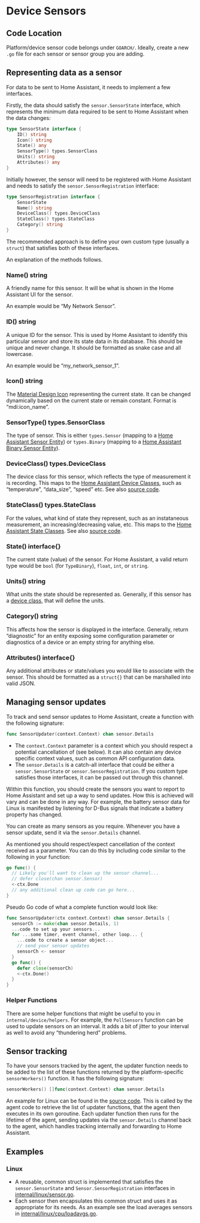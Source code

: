 <!--
 Copyright (c) 2024 Joshua Rich <joshua.rich@gmail.com>

 This software is released under the MIT License.
 https://opensource.org/licenses/MIT
-->

# Device Sensors

## Code Location

Platform/device sensor code belongs under `GOARCH/`. Ideally, create a new `.go`
file for each sensor or sensor group you are adding.

## Representing data as a sensor

For data to be sent to Home Assistant, it needs to implement a few interfaces.

Firstly, the data should satisfy the `sensor.SensorState` interface, which represents the minimum data required to be sent to Home Assistant when the data changes:

```go
type SensorState interface {
	ID() string
	Icon() string
	State() any
	SensorType() types.SensorClass
	Units() string
	Attributes() any
}
```

Initially however, the sensor will need to be registered with Home Assistant and needs to satisfy the `sensor.SensorRegistration` interface:

```go
type SensorRegistration interface {
	SensorState
	Name() string
	DeviceClass() types.DeviceClass
	StateClass() types.StateClass
	Category() string
}
```

The recommended approach is to define your own custom type (usually a `struct`) that satisfies both of these interfaces.

An explanation of the methods follows.

### Name() string

A friendly name for this sensor. It will be what is shown in the Home Assistant
UI for the sensor.

An example would be “My Network Sensor”.

### ID() string

A unique ID for the sensor. This is used by Home Assistant to identify this
particular sensor and store its state data in its database. This should be
unique and never change. It should be formatted as snake case and all lowercase.

An example would be “my_network_sensor_1”.

### Icon() string

The [Material Design Icon](https://pictogrammers.com/library/mdi/)
representing the current state. It can be changed dynamically based on the
current state or remain constant. Format is “mdi:icon_name”.

### SensorType() types.SensorClass

The type of sensor. This is either `types.Sensor` (mapping to a [Home Assistant
Sensor Entity](https://developers.home-assistant.io/docs/core/entity/sensor)) or
`types.Binary` (mapping to a [Home Assistant Binary Sensor
Entity](https://developers.home-assistant.io/docs/core/entity/binary-sensor)).

### DeviceClass() types.DeviceClass

The device class for this sensor, which reflects the type of measurement it is
recording. This maps to the [Home Assistant Device
Classes](https://developers.home-assistant.io/docs/core/entity/sensor#available-device-classes),
such as “temperature”, “data_size”, “speed” etc. See also [source
code](../../internal/hass/sensor/types/DeviceClass.go).

### StateClass() types.StateClass

For the values, what kind of state they represent, such as an instataneous
measurement, an increasing/decreasing value, etc. This maps to the [Home
Assistant State
Classes](https://developers.home-assistant.io/docs/core/entity/sensor#available-state-classes).
See also [source code](../../internal/hass/sensor/types/StateClass.go).

### State() interface{}

The current state (value) of the sensor. For Home Assistant, a valid return type
would be `bool` (for `TypeBinary`), `float`, `int`, or `string`.

### Units() string

What units the state should be represented as. Generally, if this sensor has a
[device class](#deviceclass-typesdeviceclass), that will define the units. 

### Category() string

This affects how the sensor is displayed in the interface. Generally, return
“diagnostic” for an entity exposing some configuration parameter or diagnostics
of a device or an empty string for anything else.

### Attributes() interface{}

Any additional attributes or state/values you would like to associate with the
sensor. This should be formatted as a `struct{}` that can be marshalled into
valid JSON.

## Managing sensor updates

To track and send sensor updates to Home Assistant, create a function with the
following signature:

```go
func SensorUpdater(context.Context) chan sensor.Details
```

- The `context.Context` parameter is a context which you should respect a
  potential cancellation of (see below). It can also contain any device specific
  context values, such as common API configuration data.
- The `sensor.Details` is a catch-all interface that could be either a
  `sensor.SensorState` or `sensor.SensorRegistration`. If you custom type
  satisfies those interfaces, it can be passed out through this channel.

Within this function, you should create the sensors you want to report to Home
Assistant and set up a way to send updates. How this is achieved will vary and
can be done in any way. For example, the battery sensor data for Linux is
manifested by listening for D-Bus signals that indicate a battery property has
changed.

You can create as many sensors as you require. Whenever you have a sensor
update, send it via the `sensor.Details` channel.

As mentioned you should respect/expect cancellation of the context received as a
parameter. You can do this by including code similar to the following in your function:

```go
go func() {
  // Likely you'll want to clean up the sensor channel...
  // defer close(chan sensor.Sensor)
  <-ctx.Done
  // any additional clean up code can go here...
}
```

Pseudo Go code of what a complete function would look like:

```go
func SensorUpdater(ctx context.Context) chan sensor.Details {
  sensorCh := make(chan sensor.Details, 1)
  ...code to set up your sensors...
  for ...some timer, event channel, other loop... {
    ...code to create a sensor object...
    // send your sensor updates
    sensorCh <- sensor
  }
  go func() {
    defer close(sensorCh)
    <-ctx.Done()
  }
}
```

### Helper Functions

There are some helper functions that might be useful to you in
`internal/device/helpers`. For example, the `PollSensors` function can be used
to update sensors on an interval. It adds a bit of jitter to your
interval as well to avoid any “thundering herd” problems.

## Sensor tracking

To have your sensors tracked by the agent, the updater function needs to be
added to the list of these functions returned by the platform-specific
`sensorWorkers()` function. It has the following signature:

```go
sensorWorkers() []func(context.Context) chan sensor.Details
```

An example for Linux can be found in the [source
code](../../internal/agent/device_linux.go). This is called by the agent code to
retrieve the list of updater functions, that the agent then executes in its own
goroutine. Each updater function then runs for the lifetime of the agent,
sending updates via the `sensor.Details` channel back to the agent, which
handles tracking internally and forwarding to Home Assistant.


## Examples

### Linux

- A reusable, common struct is implemented that satisfies the
  `sensor.SensorState` and `Sensor.SensorRegistration` interfaces in
  [internal/linux/sensor.go](../../internal/linux/sensor.go).
- Each sensor then encapsulates this common struct and uses it as appropriate
  for its needs. As an example see the load averages sensors in
  [internal/linux/cpu/loadavgs.go](../../internal/linux/cpu/loadAvgs.go).
